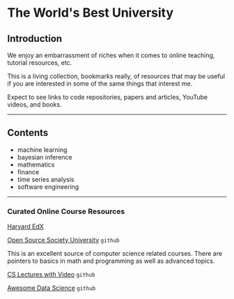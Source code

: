 # The World's Best University

**Introduction**
------------------------------

We enjoy an embarrassment of riches when it comes to online 
teaching, tutorial resources, etc.

This is a living collection, bookmarks really, of resources that may 
be useful if you are interested in some of the same things that interest me.

Expect to see links to code repositories, papers and articles, 
YouTube videos, and books.

***
## Contents

* machine learning
* bayesian inference
* mathematics
* finance
* time series analysis
* software engineering


***
### Curated Online Course Resources

[Harvard EdX](https://www.edx.org/school/harvardx)

[Open Source Society University](https://github.com/ossu/computer-science) `github`

This is an excellent source of computer science related courses.
There are pointers to basics in math and programming as well as advanced topics.

[CS Lectures with Video](https://github.com/Developer-Y/cs-video-courses) `github`

[Awesome Data Science](https://github.com/academic/awesome-datascience) `github`
